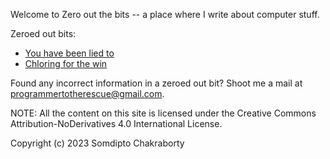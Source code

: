 Welcome to Zero out the bits -- a place where I write about computer stuff.

Zeroed out bits:

- [You have been lied to](./you_have_been_lied_to/you_have_been_lied_to.md)
- [Chloring for the win](./chloring_for_the_win/chloring_for_the_win.md)

Found any incorrect information in a zeroed out bit? Shoot me a mail at programmertotherescue@gmail.com.

NOTE: All the content on this site is licensed under the Creative Commons Attribution-NoDerivatives 4.0 International License.

Copyright (c) 2023 Somdipto Chakraborty
